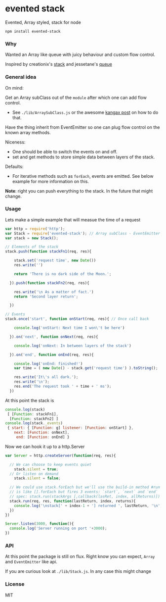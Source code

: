 # evented stack

 Evented, Array styled, stack for node

  ```shell
  npm install evented-stack
  ```

### Why
  Wanted an Array like queue with juicy behaviour and custom flow control.

  Inspired by creationix's [stack](https://www.npmjs.org/package/stack)
  and jessetane's [queue](https://www.npmjs.org/package/queue)

### General idea

On mind:

Get an Array subClass out of the `module` after which one can add flow control.

 * See `./lib/ArraySubClass.js` or the awesome [kangax post](http://perfectionkills.com/how-ecmascript-5-still-does-not-allow-to-subclass-an-array/) on how to do that.

Have the thing inherit from EventEmitter so one can plug flow control on the known array methods.

Niceness:

  * One should be able to switch the events on and off.
  * set and get methods to store simple data between layers of the stack.

Defaults:

  * For iterative methods such as `forEach`, events are emitted. See below example for
  more information on this.

<b>Note</b>: right you can push everything to the stack. In the future
that might change.

### Usage

 Lets make a simple example that will measue the time of a request

```js
var http = require('http');
var Stack = require('evented-stack'); // Array subClass - EventEmitter
var stack = new Stack();

// Elements of the stack
stack.push(function stackFn1(req, res){

    stack.set('request time', new Date())
    res.write('')

    return 'There is no dark side of the Moon.';

  }).push(function stackFn2(req, res){

    res.write('\n As a matter of fact.')
    return 'Second layer return';

  })

// Events
stack.once('start', function onStart(req, res){ // Once call back

    console.log('onStart: Next time I won\'t be here')

  }).on('next', function onNext(req, res){

    console.log('onNext: In between layers of the stack')

  }).on('end', function onEnd(req, res){

    console.log('onEnd: finished!')
    var time = ( new Date() - stack.get('request time') ).toString();

    res.write('It\'s all dark.');
    res.write('\n');
    res.end('The request took ' + time + ' ms');
  })

```

At this point the stack is
```js
console.log(stack)
 [ [Function: stackFn1],
  [Function: stackFn2] ]
console.log(stack._events)
 { start: { [Function: g] listener: [Function: onStart] },
    next: [Function: onNext],
     end: [Function: onEnd] }
```

Now we can hook it up to a http.Server
```js
var Server = http.createServer(function(req, res){

  // We can choose to keep events quiet
    stack.silent = true;
  // Or listen on demand
    stack.silent = false;

  // We could use stack.forEach but we'll use the build-in method #run
  // is like [].forEach but fires 3 events: `start`, `next` and `end`
  // spec: stack.run(stackArgs [,callback(lasRet, index, allReturns)])
  stack.run(req, res, function(lastReturn, index, returns){
    console.log('\nstack[' + index-1 + '] returned ', lastReturn, '\n');
  })
})

Server.listen(3000, function(){
  console.log('Server running on port '+3000);
})
```

### API

At this point the package is still on flux. Right know you can expect, `Array`
and `EventEmitter` like api.

If you are curious look at `./lib/Stack.js`. In any case this might change

### License
 MIT